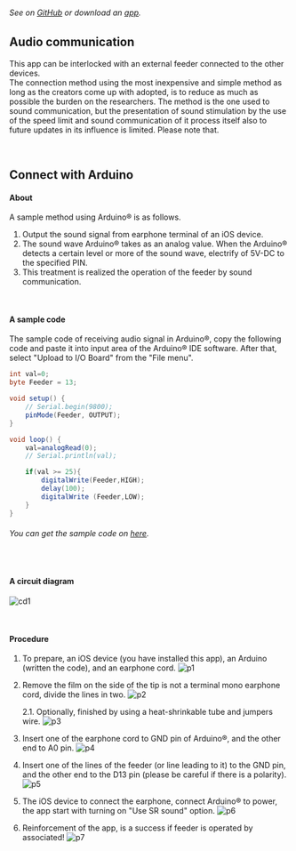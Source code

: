 ###### See on [GitHub](https://github.com/YutoMizutani/AppInfoFiles/blob/master/OperantChamberApp/docs/AudioInfo.md) or download an [app]().

## Audio communication
This app can be interlocked with an external feeder connected to the other devices.<br>
The connection method using the most inexpensive and simple method as long as the creators come up with adopted, is to reduce as much as possible the burden on the researchers. The method is the one used to sound communication, but the presentation of sound stimulation by the use of the speed limit and sound communication of it process itself also to future updates in its influence is limited. Please note that.

<br>

## Connect with Arduino

#### About

A sample method using Arduino® is as follows.<br>
1. Output the sound signal from earphone terminal of an iOS device.
2. The sound wave Arduino® takes as an analog value. When the Arduino® detects a certain level or more of the sound wave, electrify of 5V-DC to the specified PIN.
3. This treatment is realized the operation of the feeder by sound communication.

<br>

#### A sample code

The sample code of receiving audio signal in Arduino®, copy the following code and paste it into input area of the Arduino® IDE software. After that, select \"Upload to I/O Board\" from the \"File menu\".
```java
int val=0;
byte Feeder = 13;

void setup() {
    // Serial.begin(9800);
    pinMode(Feeder, OUTPUT);
}

void loop() {
    val=analogRead(0);
    // Serial.println(val);

    if(val >= 25){
        digitalWrite(Feeder,HIGH);
        delay(100);
        digitalWrite (Feeder,LOW);
    }
}
```
###### You can get the sample code on [here](https://github.com/YutoMizutani/AppInfoFiles/blob/master/OperantChamberApp/src/codes/Arduino/AudioCommunication/AudioCommunication.ino).

<br>

#### A circuit diagram

![cd1](https://user-images.githubusercontent.com/22558921/37591062-9de2cf4c-2bad-11e8-86c9-ab2d66c32d69.png)

<br>

#### Procedure

1. To prepare, an iOS device (you have installed this app), an Arduino (written the code), and an earphone cord.
![p1](https://user-images.githubusercontent.com/22558921/37591113-c5510fd0-2bad-11e8-899e-0102bd5650a9.png)

2. Remove the film on the side of the tip is not a terminal mono earphone cord, divide the lines in two.
![p2](https://user-images.githubusercontent.com/22558921/37591114-c57e053a-2bad-11e8-9d0e-a53dc04f5b87.png)

	2.1. Optionally, finished by using a heat-shrinkable tube and jumpers wire.
	![p3](https://user-images.githubusercontent.com/22558921/37591115-c5a9b540-2bad-11e8-8366-ae77594f0479.png)

3. Insert one of the earphone cord to GND pin of Arduino®, and the other end to A0 pin.
![p4](https://user-images.githubusercontent.com/22558921/37591116-c5d6803e-2bad-11e8-8c4f-895d7306dfac.png)

4. Insert one of the lines of the feeder (or line leading to it) to the GND pin, and the other end to the D13 pin (please be careful if there is a polarity). 
![p5](https://user-images.githubusercontent.com/22558921/37591117-c60161dc-2bad-11e8-935c-dfa032dd6b68.png)

5. The iOS device to connect the earphone, connect Arduino® to power, the app start with turning on "Use SR sound" option. 
![p6](https://user-images.githubusercontent.com/22558921/37591118-c62d7eca-2bad-11e8-8799-8318fb7a9cab.png)

6. Reinforcement of the app, is a success if feeder is operated by associated! 
![p7](https://user-images.githubusercontent.com/22558921/37591119-c66a2758-2bad-11e8-9297-502c4e6921b5.png)